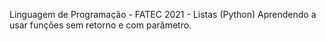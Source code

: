 Linguagem de Programação - FATEC 2021 - Listas (Python)
Aprendendo a usar funções sem retorno e com parâmetro.